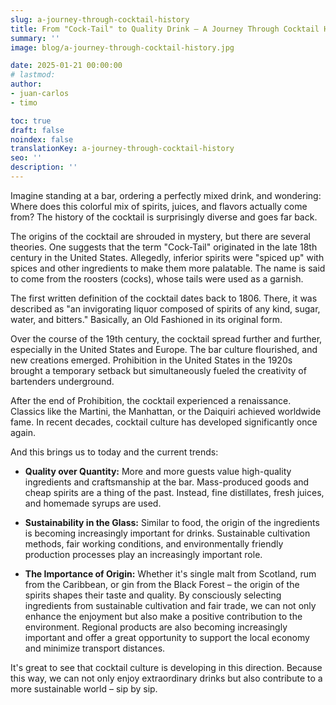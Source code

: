 ```yaml
---
slug: a-journey-through-cocktail-history
title: From "Cock-Tail" to Quality Drink – A Journey Through Cocktail History
summary: ''
image: blog/a-journey-through-cocktail-history.jpg

date: 2025-01-21 00:00:00
# lastmod: 
author:
- juan-carlos
- timo

toc: true
draft: false
noindex: false
translationKey: a-journey-through-cocktail-history
seo: ''
description: ''
---
```

Imagine standing at a bar, ordering a perfectly mixed drink, and wondering: Where does this colorful mix of spirits, juices, and flavors actually come from? The history of the cocktail is surprisingly diverse and goes far back.

The origins of the cocktail are shrouded in mystery, but there are several theories. One suggests that the term "Cock-Tail" originated in the late 18th century in the United States. Allegedly, inferior spirits were "spiced up" with spices and other ingredients to make them more palatable. The name is said to come from the roosters (cocks), whose tails were used as a garnish.

The first written definition of the cocktail dates back to 1806. There, it was described as "an invigorating liquor composed of spirits of any kind, sugar, water, and bitters." Basically, an Old Fashioned in its original form.

Over the course of the 19th century, the cocktail spread further and further, especially in the United States and Europe. The bar culture flourished, and new creations emerged. Prohibition in the United States in the 1920s brought a temporary setback but simultaneously fueled the creativity of bartenders underground.

After the end of Prohibition, the cocktail experienced a renaissance. Classics like the Martini, the Manhattan, or the Daiquiri achieved worldwide fame. In recent decades, cocktail culture has developed significantly once again.

And this brings us to today and the current trends:

- **Quality over Quantity:** More and more guests value high-quality ingredients and craftsmanship at the bar. Mass-produced goods and cheap spirits are a thing of the past. Instead, fine distillates, fresh juices, and homemade syrups are used.

- **Sustainability in the Glass:** Similar to food, the origin of the ingredients is becoming increasingly important for drinks. Sustainable cultivation methods, fair working conditions, and environmentally friendly production processes play an increasingly important role.

- **The Importance of Origin:** Whether it's single malt from Scotland, rum from the Caribbean, or gin from the Black Forest – the origin of the spirits shapes their taste and quality. By consciously selecting ingredients from sustainable cultivation and fair trade, we can not only enhance the enjoyment but also make a positive contribution to the environment. Regional products are also becoming increasingly important and offer a great opportunity to support the local economy and minimize transport distances.

It's great to see that cocktail culture is developing in this direction. Because this way, we can not only enjoy extraordinary drinks but also contribute to a more sustainable world – sip by sip.
